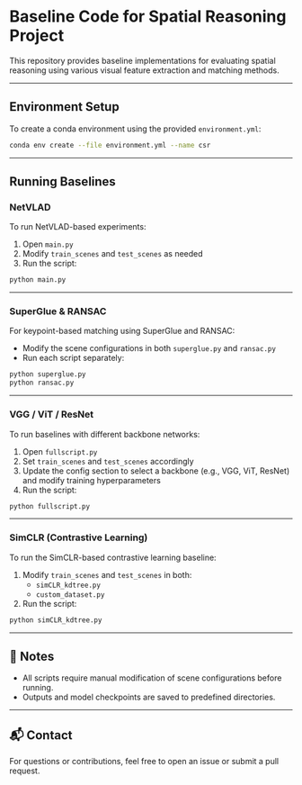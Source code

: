 # Baseline Code for Spatial Reasoning Project

This repository provides baseline implementations for evaluating spatial reasoning using various visual feature extraction and matching methods.

---

## Environment Setup

To create a conda environment using the provided `environment.yml`:

```bash
conda env create --file environment.yml --name csr
```

---

## Running Baselines

### NetVLAD

To run NetVLAD-based experiments:

1. Open `main.py`
2. Modify `train_scenes` and `test_scenes` as needed
3. Run the script:

```bash
python main.py
```

---

### SuperGlue & RANSAC

For keypoint-based matching using SuperGlue and RANSAC:

- Modify the scene configurations in both `superglue.py` and `ransac.py`
- Run each script separately:

```bash
python superglue.py
python ransac.py
```

---

### VGG / ViT / ResNet

To run baselines with different backbone networks:

1. Open `fullscript.py`
2. Set `train_scenes` and `test_scenes` accordingly
3. Update the config section to select a backbone (e.g., VGG, ViT, ResNet) and modify training hyperparameters
4. Run the script:

```bash
python fullscript.py
```

---

### SimCLR (Contrastive Learning)

To run the SimCLR-based contrastive learning baseline:

1. Modify `train_scenes` and `test_scenes` in both:
   - `simCLR_kdtree.py`
   - `custom_dataset.py`
2. Run the script:

```bash
python simCLR_kdtree.py
```

---

## 📌 Notes

- All scripts require manual modification of scene configurations before running.
- Outputs and model checkpoints are saved to predefined directories.

---

## 📬 Contact

For questions or contributions, feel free to open an issue or submit a pull request.
